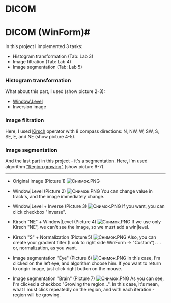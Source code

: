 # DICOM

# DICOM (WinForm)#

In this project I implemented 3 tasks:

* Histogram transformation (Tab: Lab 3)
* Image filtration (Tab: Lab 4)
* Image segmentation (Tab: Lab 5)

### Histogram transformation ###
What about this part, I used (show picture 2-3):

* [Window\Level](http://www.cs.ioc.ee/~khoros2/one-oper/window-level/front-page.html)
* Inversion image

### Image filtration ###
Here, I used [Kirsch](https://en.wikipedia.org/wiki/Kirsch_operator) operator with 8 compass directions: N, NW, W, SW, S, SE, E, and NE (show picture 4-5).

### Image segmentation ###
And the last part in this project - it's a segmentation. Here, I'm used algorithm ["Region growing"](https://en.wikipedia.org/wiki/Region_growing) (show picture 6-7).

----------------------------------------------------------------------------------

* Original image (Picture 1)
![Снимок.PNG](https://bitbucket.org/repo/Bgk7KzE/images/3491175714-%D0%A1%D0%BD%D0%B8%D0%BC%D0%BE%D0%BA.PNG)

* Window|Level (Picture 2)
![Снимок.PNG](https://bitbucket.org/repo/Bgk7KzE/images/1263846574-%D0%A1%D0%BD%D0%B8%D0%BC%D0%BE%D0%BA.PNG)
You can change value in track's, and the image immediately change.

* Window|Level + Inverse (Picture 3)
![Снимок.PNG](https://bitbucket.org/repo/Bgk7KzE/images/509930008-%D0%A1%D0%BD%D0%B8%D0%BC%D0%BE%D0%BA.PNG)
If you want, you can click checkbox "Inverse".

* Kirsch "NE" + Window|Level (Picture 4)
![Снимок.PNG](https://bitbucket.org/repo/Bgk7KzE/images/421586426-%D0%A1%D0%BD%D0%B8%D0%BC%D0%BE%D0%BA.PNG)
If we use only Kirsch "NE", we can't see the image, so we must add a win|level.

* Kirsch "S" + Normalization (Picture 5)
![Снимок.PNG](https://bitbucket.org/repo/Bgk7KzE/images/2856669088-%D0%A1%D0%BD%D0%B8%D0%BC%D0%BE%D0%BA.PNG)
Also, you can create your gradient filter (Look to right side WinForm -> "Custom").
... or, normalization, as you want.

* Image segmentation "Eye" (Picture 6)
![Снимок.PNG](https://bitbucket.org/repo/Bgk7KzE/images/747118024-%D0%A1%D0%BD%D0%B8%D0%BC%D0%BE%D0%BA.PNG)
In this case, I'm clicked on the left eye, and algorithm choose him. 
If you want to return to origin image, just click right button on the mouse.

* Image segmentation "Brain" (Picture 7)
![Снимок.PNG](https://bitbucket.org/repo/Bgk7KzE/images/572614266-%D0%A1%D0%BD%D0%B8%D0%BC%D0%BE%D0%BA.PNG)
As you can see, I'm clicked a checkbox "Growing the region...". In this case, it's mean, what I must click repeatedly on the region, and with each iteration - region will be growing.
